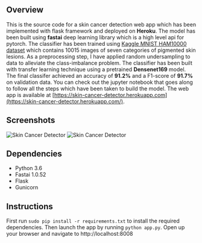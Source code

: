 ## Overview

This is the source code for a skin cancer detection web app which has been implemented with flask framework and deployed on **Heroku**. The model has been built using **fastai** deep learning library which is a high level api for pytorch. The classifier has been trained using [Kaggle MNIST HAM10000 dataset](https://www.kaggle.com/kmader/skin-cancer-mnist-ham10000) which contains 10015 images of seven categories of pigmented skin lesions. As a preprocessing step, I have applied random undersampling to data to alleviate the class-imbalance problem. The classifier has been built with transfer learning technique using a pretrained **Densenet169** model. The final classifer achieved an accuracy of **91.2%** and a F1-score of **91.7%** on validation data. You can check out the jupyter notebook that goes along to follow all the steps which have been taken to build the model. The web app is available at [https://skin-cancer-detector.herokuapp.com](https://skin-cancer-detector.herokuapp.com/).

## Screenshots
![Skin Cancer Detector](https://user-images.githubusercontent.com/34622266/57803457-b8f95780-776d-11e9-80d7-ab1dcd1faf71.PNG) 
![Skin Cancer Detector](https://user-images.githubusercontent.com/34622266/57803275-3e303c80-776d-11e9-97b7-dbbae436cef5.PNG)

## Dependencies

- Python 3.6 <br/>
- Fastai 1.0.52 <br/>
- Flask <br/>
- Gunicorn

## Instructions
First run `sudo pip install -r requirements.txt` to install the required dependencies. Then launch the app by running `python app.py`. Open up your browser and navigate to http://localhost:8008
